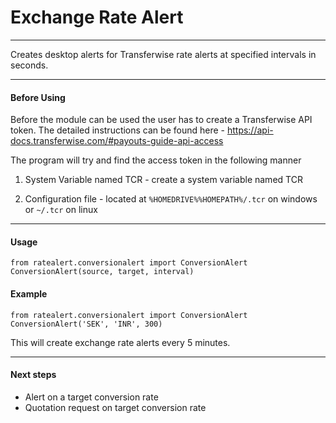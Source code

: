 # Exchange Rate Alert
---

Creates desktop alerts for Transferwise rate alerts at specified intervals in seconds.

---

#### Before Using
Before the module can be used the user has to create a Transferwise API token. The detailed instructions can be found here - https://api-docs.transferwise.com/#payouts-guide-api-access  

The program will try and find the access token in the following manner
 
 1. System Variable named TCR - create a system variable named TCR
 
 2. Configuration file - located at `%HOMEDRIVE%%HOMEPATH%/.tcr` on windows or `~/.tcr` on linux
                      
---

#### Usage 

`from ratealert.conversionalert import ConversionAlert
ConversionAlert(source, target, interval)`

#### Example

`from ratealert.conversionalert import ConversionAlert
ConversionAlert('SEK', 'INR', 300)`

This will create exchange rate alerts every 5 minutes. 

---

#### Next steps

- Alert on a target conversion rate
- Quotation request on target conversion rate

